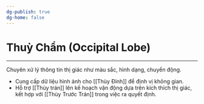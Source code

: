 ```yaml
---
dg-publish: true
dg-home: false
---
```

# Thuỳ Chẩm (Occipital Lobe)
---

Chuyên xử lý thông tin thị giác như màu sắc, hình dạng, chuyển động.

- Cung cấp dữ liệu hình ảnh cho [[Thùy Đỉnh]] để định vị không gian.
- Hỗ trợ [[Thùy trán]] lên kế hoạch vận động dựa trên kích thích thị giác, kết hợp với [[Thùy Trước Trán]] trong việc ra quyết định.
